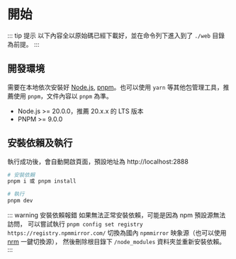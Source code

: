 # 開始

::: tip 提示
以下內容全以原始碼已經下載好，並在命令列下進入到了 `./web` 目錄為前提。
:::

## 開發環境

需要在本地依次安裝好 [Node.js](https://nodejs.org/zh-cn), [pnpm](https://pnpm.io/)。也可以使用 `yarn` 等其他包管理工具，推薦使用 `pnpm`，文件內容以 `pnpm` 為準。

- Node.js >= 20.0.0，推薦 20.x.x 的 LTS 版本
- PNPM >= 9.0.0

## 安裝依賴及執行
執行成功後，會自動開啟頁面，預設地址為 http://localhost:2888

```bash
# 安裝依賴
pnpm i 或 pnpm install

# 執行
pnpm dev
```

::: warning 安裝依賴報錯
如果無法正常安裝依賴，可能是因為 npm 預設源無法訪問，
可以嘗試執行 `pnpm config set registry https://registry.npmmirror.com/`
切換為國內 `npmmirror` 映象源（也可以使用 [nrm](https://github.com/Pana/nrm) 一鍵切換源），
然後刪除根目錄下 `/node_modules` 資料夾並重新安裝依賴。
:::
